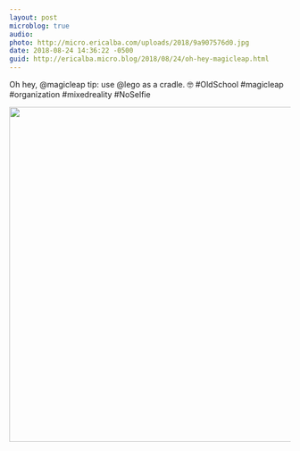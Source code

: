 ```yaml
---
layout: post
microblog: true
audio: 
photo: http://micro.ericalba.com/uploads/2018/9a907576d0.jpg
date: 2018-08-24 14:36:22 -0500
guid: http://ericalba.micro.blog/2018/08/24/oh-hey-magicleap.html
---
```

Oh hey, @magicleap tip: use @lego as a cradle. 🤓 #OldSchool #magicleap #organization #mixedreality #NoSelfie

<img src="http://micro.ericalba.com/uploads/2018/9a907576d0.jpg" width="600" height="600" />
